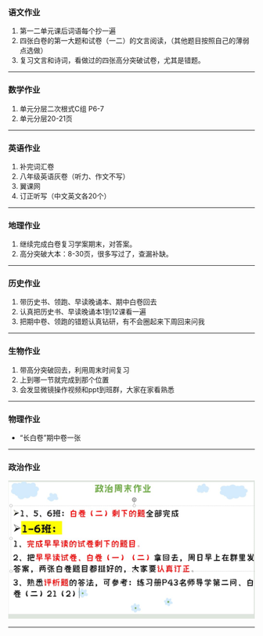 ### 语文作业
1. 第一二单元课后词语每个抄一遍
2. 四张白卷的第一大题和试卷（一二）的文言阅读，（其他题目按照自己的薄弱点选做）
3. 复习文言和诗词，看做过的四张高分突破试卷，尤其是错题。

---

### 数学作业
1. 单元分层二次根式C组 P6-7
2. 单元分层20-21页
---

### 英语作业
1. 补完词汇卷
2. 八年级英语灰卷（听力、作文不写）
3. 翼课网
4. 订正听写（中文英文各20个）
---

### 地理作业
1. 继续完成白卷复习学案期末，对答案。
2. 高分突破大本：8-30页，很多写过了，查漏补缺。
---

### 历史作业
1. 带历史书、领跑、早读晚诵本、期中白卷回去
2. 认真把历史书、早读晚诵本1到12课看一遍
3. 把期中卷、领跑的错题认真钻研，有不会圈起来下周回来问我
---

### 生物作业
1. 带高分突破回去，利用周末时间复习
2. 上到哪一节就完成到那个位置
3. 会发显微镜操作视频和ppt到班群，大家在家看熟悉
---

### 物理作业
* “长白卷”期中卷一张
---

### 政治作业
![hw](../hw/_images/9p.jpg)

---
